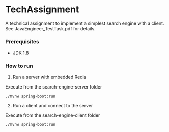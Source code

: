 # TechAssignment
A technical assignment to implement a simplest search engine with a client.
See JavaEngineer_TestTask.pdf for details.

### Prerequisites

* JDK 1.8

### How to run
1. Run a server with embedded Redis

Execute from the search-engine-server folder

`./mvnw spring-boot:run`

2. Run a client and connect to the server

Execute from the search-engine-client folder

`./mvnw spring-boot:run`